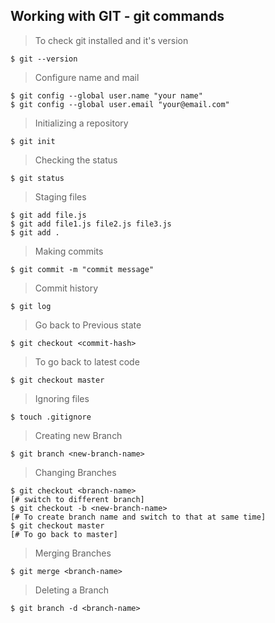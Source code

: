 ## Working with GIT - git commands

> To check git installed and it's version
```
$ git --version
```
> Configure name and mail
```
$ git config --global user.name "your name"
$ git config --global user.email "your@email.com"
```
> Initializing a repository
```
$ git init
```
> Checking the status
```
$ git status
```
> Staging files
```
$ git add file.js
$ git add file1.js file2.js file3.js
$ git add .
```
> Making commits
```
$ git commit -m "commit message" 
```
> Commit history
```
$ git log
```
> Go back to Previous state
```
$ git checkout <commit-hash>
```
> To go back to latest code 
```
$ git checkout master
```
> Ignoring files
```
$ touch .gitignore
```
>Creating new Branch
```
$ git branch <new-branch-name>
```
> Changing Branches
```
$ git checkout <branch-name>
[# switch to different branch]
$ git checkout -b <new-branch-name>
[# To create branch name and switch to that at same time]
$ git checkout master 
[# To go back to master]

```
> Merging Branches
```
$ git merge <branch-name>
```
> Deleting a Branch
```
$ git branch -d <branch-name>
```